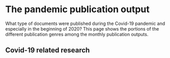# The pandemic publication output 
What type of documents were published during the Covid-19 pandemic and especially in the beginning of 2020? This page shows the portions of the different publication genres among the monthly publication outputs.

## Covid-19 related research